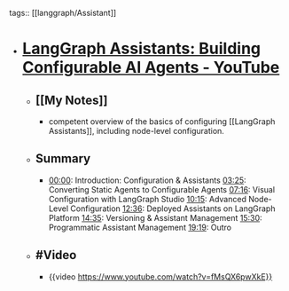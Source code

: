 tags:: [[langgraph/Assistant]]

- # [LangGraph Assistants: Building Configurable AI Agents - YouTube](https://www.youtube.com/watch?v=fMsQX6pwXkE)
	- ## [[My Notes]]
		- competent overview of the basics of configuring [[LangGraph Assistants]], including node-level configuration.
	- ## Summary
		- [00:00](https://www.youtube.com/watch?v=fMsQX6pwXkE): Introduction: Configuration & Assistants
		  [03:25](https://www.youtube.com/watch?v=fMsQX6pwXkE&t=205s): Converting Static Agents to Configurable Agents
		  [07:16](https://www.youtube.com/watch?v=fMsQX6pwXkE&t=436s): Visual Configuration with LangGraph Studio
		  [10:15](https://www.youtube.com/watch?v=fMsQX6pwXkE&t=615s): Advanced Node-Level Configuration
		  [12:36](https://www.youtube.com/watch?v=fMsQX6pwXkE&t=756s): Deployed Assistants on LangGraph Platform
		  [14:35](https://www.youtube.com/watch?v=fMsQX6pwXkE&t=875s): Versioning & Assistant Management 
		  [15:30](https://www.youtube.com/watch?v=fMsQX6pwXkE&t=930s): Programmatic Assistant Management
		  [19:19](https://www.youtube.com/watch?v=fMsQX6pwXkE&t=1159s): Outro
	- ## #Video
		- {{video https://www.youtube.com/watch?v=fMsQX6pwXkE}}